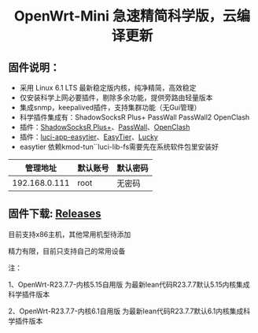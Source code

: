<div align="center">
<h1>OpenWrt-Mini  急速精简科学版，云编译更新</h1>
</div>

## 固件说明：
 - 采用 Linux 6.1 LTS 最新稳定版内核，纯净精简，高效稳定
 - 仅安装科学上网必要插件，剔除多余功能，提供旁路由轻量版本
 - 集成snmp，keepalived插件，支持集群功能（无Gui管理）
 - 科学插件集成有：ShadowSocksR Plus+  PassWall  PassWall2  OpenClash
 - 插件：[ShadowSocksR Plus+](https://github.com/fw876/helloworld.git)、[PassWall](https://github.com/xiaorouji/openwrt-passwall.git)、[OpenClash](https://github.com/vernesong/OpenClash.git)
 - 插件：[luci-app-easytier](https://github.com/iii80/luci-app-easytier/releases/download/untagged-4939479d22893e21b4f8/luci-app-easytier_all.ipk)、[EasyTier](https://github.com/EasyTier/EasyTier/releases)、[Lucky](https://github.com/gdy666/luci-app-lucky/releases)
 - easytier 依赖kmod-tun``luci-lib-fs需要先在系统软件包里安装好
   
| 管理地址  | 默认账号 | 默认密码 |
| ---- | ---- | ---- |
| 192.168.0.111 | root | 无密码 |

## 固件下载:   [Releases](https://github.com/iii80/My-lede/releases) 

目前支持x86主机，其他常用机型待添加

精力有限，目前只支持自己的常用设备

注：

1、OpenWrt-R23.7.7-内核5.15自用版 为最新lean代码R23.7.7默认5.15内核集成科学插件版本

2、OpenWrt-R23.7.7-内核6.1自用版 为最新lean代码R23.7.7默认6.1内核集成科学插件版本
